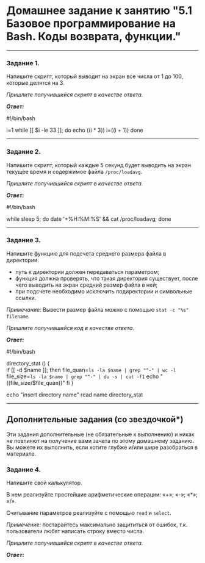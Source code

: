 # Домашнее задание к занятию "5.1 Базовое программирование на Bash. Коды возврата, функции." 


------
### Задание 1.

Напишите скрипт, который выводит на экран все числа от 1 до 100, которые делятся на 3.

*Пришлите получившийся скрипт в качестве ответа.*

***Ответ:***

#!/bin/bash

i=1
while [[ $i -le 33 ]]; do
    echo $(($i * 3))
    i=$(($i + 1))
done


------
### Задание 2.

Напишите скрипт, который каждые 5 секунд будет выводить на экран текущее время и содержимое файла `/proc/loadavg`.

*Пришлите получившийся скрипт в качестве ответа.*

***Ответ:***

#!/bin/bash

while sleep 5; 
do
  date '+%H:%M:%S' && cat /proc/loadavg;
done


------
### Задание 3.

Напишите функцию для подсчета среднего размера файла в директории. 

 - путь к директории должен передаваться параметром;
 - функция должна проверять, что такая директория существует, после чего выводить на экран средний размер файла в ней;
 - при подсчете необходимо исключить подиректории и символьные ссылки.

*Примечание:* Вывести размер файла можно с помощью `stat -c "%s" filename`.

*Пришлите получившийся код в качестве ответа.*

***Ответ:***

#!/bin/bash

directory_stat () {  
    if [[ -d $name ]]; then
       file_quan=`ls -la $name | grep "^-" | wc -l`
       file_size=`ls -la $name | grep "^-" | du -s | cut -f1`
       echo "$(($file_size/$file_quan))"
    fi
}

echo "insert directory name"
read name
directory_stat

------
## Дополнительные задания (со звездочкой*)

Эти задания дополнительные (не обязательные к выполнению) и никак не повлияют на получение вами зачета по этому домашнему заданию. Вы можете их выполнить, если хотите глубже и/или шире разобраться в материале.

### Задание 4.

Напишите свой калькулятор.

В нем реализуйте простейшие арифметические операции:  «+»; «-»; «*»; «/».
 
Считывание параметров реализуйте с помощью `read` и `select`.

*Примечение:* постарайтесь максимально защититься от ошибок, т.к. пользователи любят написать строку вместо числа.

*Пришлите получившийся скрипт в качестве ответа.*

***Ответ:***

